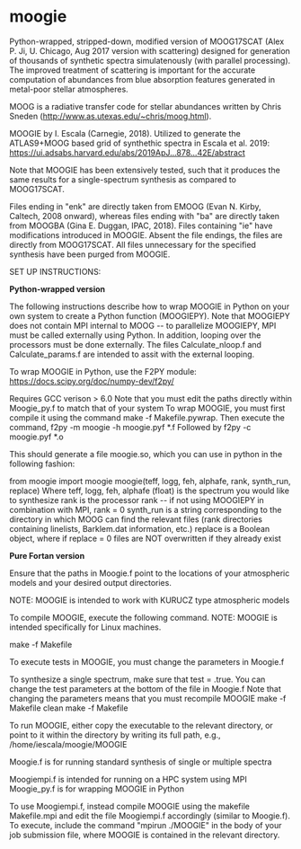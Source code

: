 # moogie
Python-wrapped, stripped-down, modified version of MOOG17SCAT (Alex P. Ji, U. Chicago, Aug 2017 version with scattering) designed for generation of thousands of synthetic spectra simulatenously (with parallel processing). The improved treatment of scattering is important for the accurate computation of abundances from blue absorption features generated in metal-poor stellar atmospheres.

MOOG is a radiative transfer code for stellar abundances written by Chris Sneden (http://www.as.utexas.edu/~chris/moog.html).

MOOGIE by I. Escala (Carnegie, 2018). Utilized to generate the ATLAS9+MOOG based grid of synthethic spectra in Escala et al. 2019: https://ui.adsabs.harvard.edu/abs/2019ApJ...878...42E/abstract

Note that MOOGIE has been extensively tested, such that it produces the same results for a single-spectrum synthesis as compared to MOOG17SCAT.

Files ending in "enk" are directly taken from EMOOG (Evan N. Kirby, Caltech, 2008 onward), whereas files ending with "ba" are directly taken from MOOGBA (Gina E. Duggan, IPAC, 2018). Files containing "ie" have modifications introduced in MOOGIE. Absent the file endings, the files are directly from MOOG17SCAT. All files unnecessary for the specified synthesis have been purged from MOOGIE.

SET UP INSTRUCTIONS:

**Python-wrapped version**

The following instructions describe how to wrap MOOGIE in Python on your own system to create a Python function (MOOGIEPY). Note that MOOGIEPY does not contain MPI internal to MOOG -- to parallelize MOOGIEPY, MPI must be called externally using Python. In addition, looping over the processors must be done externally. The files Calculate_nloop.f and Calculate_params.f are intended to assit with the external looping.

To wrap MOOGIE in Python, use the F2PY module: https://docs.scipy.org/doc/numpy-dev/f2py/

Requires GCC verison > 6.0
Note that you must edit the paths directly within Moogie_py.f to match that of your system
To wrap MOOGIE, you must first compile it using the command make -f Makefile.pywrap.
Then execute the command, f2py -m moogie -h moogie.pyf *.f
Followed by f2py -c moogie.pyf *.o

This should generate a file moogie.so, which you can use in python in the following fashion:

from moogie import moogie
moogie(teff, logg, feh, alphafe, rank, synth_run, replace)
Where teff, logg, feh, alphafe (float) is the spectrum you would like to synthesize
rank is the processor rank -- if not using MOOGIEPY in combination with MPI, rank = 0
synth_run is a string corresponding to the directory in which MOOG can find the relevant files
(rank directories containing linelists, Barklem.dat information, etc.)
replace is a Boolean object, where if replace = 0 files are NOT overwritten if they already exist

**Pure Fortan version**

Ensure that the paths in Moogie.f point to the locations of your atmospheric models and your desired output directories.

NOTE: MOOGIE is intended to work with KURUCZ type atmospheric models

To compile MOOGIE, execute the following command. NOTE: MOOGIE is intended specifically for Linux machines.

make -f Makefile

To execute tests in MOOGIE, you must change the parameters in Moogie.f

To synthesize a single spectrum, make sure that test = .true.
You can change the test parameters at the bottom of the file in Moogie.f
Note that changing the parameters means that you must recompile MOOGIE
make -f Makefile clean
make -f Makefile

To run MOOGIE, either copy the executable to the relevant directory, or point to it within the directory by writing its full path, e.g., /home/iescala/moogie/MOOGIE

Moogie.f is for running standard synthesis of single or multiple spectra

Moogiempi.f is intended for running on a HPC system using MPI
Moogie_py.f is for wrapping MOOGIE in Python

To use Moogiempi.f, instead compile MOOGIE using the makefile Makefile.mpi and edit the file Moogiempi.f accordingly (similar to Moogie.f). To execute, include the command "mpirun ./MOOGIE" in the body of your job submission file, where MOOGIE is contained in the relevant directory.
